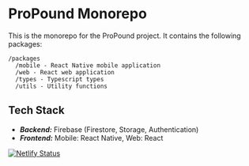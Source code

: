 # ProPound Monorepo

This is the monorepo for the ProPound project. It contains the following packages:

```
/packages
  /mobile - React Native mobile application
  /web - React web application
  /types - Typescript types
  /utils - Utility functions
```

## Tech Stack

- **_Backend:_** Firebase (Firestore, Storage, Authentication)
- **_Frontend:_** Mobile: React Native, Web: React

[![Netlify Status](https://api.netlify.com/api/v1/badges/ca851f3a-7d07-44ed-b8dc-a63d7d66d2d7/deploy-status)](https://app.netlify.com/sites/propound/deploys)
